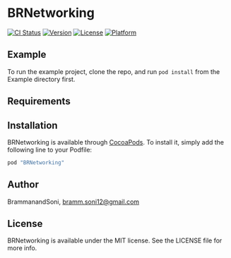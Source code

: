 # BRNetworking

[![CI Status](http://img.shields.io/travis/BrammanandSoni/BRNetworking.svg?style=flat)](https://travis-ci.org/BrammanandSoni/BRNetworking)
[![Version](https://img.shields.io/cocoapods/v/BRNetworking.svg?style=flat)](http://cocoapods.org/pods/BRNetworking)
[![License](https://img.shields.io/cocoapods/l/BRNetworking.svg?style=flat)](http://cocoapods.org/pods/BRNetworking)
[![Platform](https://img.shields.io/cocoapods/p/BRNetworking.svg?style=flat)](http://cocoapods.org/pods/BRNetworking)

## Example

To run the example project, clone the repo, and run `pod install` from the Example directory first.

## Requirements

## Installation

BRNetworking is available through [CocoaPods](http://cocoapods.org). To install
it, simply add the following line to your Podfile:

```ruby
pod "BRNetworking"
```

## Author

BrammanandSoni, bramm.soni12@gmail.com

## License

BRNetworking is available under the MIT license. See the LICENSE file for more info.
